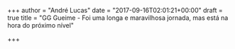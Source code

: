 +++
author = "André Lucas"
date = "2017-09-16T02:01:21+00:00"
draft = true
title = "GG Gueime - Foi uma longa e maravilhosa jornada, mas está na hora do próximo nível"

+++
